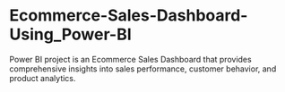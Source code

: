 # Ecommerce-Sales-Dashboard-Using_Power-BI
Power BI project is an Ecommerce Sales Dashboard that provides comprehensive insights into sales performance, customer behavior, and product analytics.
